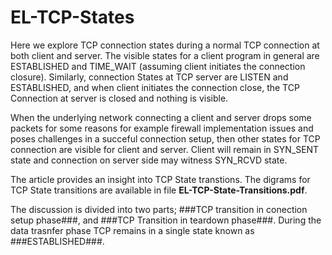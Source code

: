 # EL-TCP-States
Here we explore TCP connection states during a normal TCP connection at both client and server. The visible states for a client program in general are ESTABLISHED and TIME_WAIT (assuming client initiates the connection closure). Similarly,  connection States at TCP server are LISTEN and ESTABLISHED, and when client initiates the connection close, the TCP Connection at server is closed and nothing is visible.

When the underlying network connecting a client and server drops some packets for some reasons for example firewall implementation issues and poses challenges in a succeful connection setup, then other states for TCP connection are visible for client and server. Client will remain in SYN_SENT state and connection on server side may witness SYN_RCVD state.

The article provides an insight into TCP State transtions. The digrams for TCP State transitions are
available in file **EL-TCP-State-Transitions.pdf**.

The discussion is divided into two parts; ###TCP transition in conection setup phase###, and ###TCP Transition in teardown phase###. During the data trasnfer phase TCP remains in a single state known as ###ESTABLISHED###.
